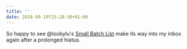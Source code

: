 ```yaml
---
title: ''
date: 2018-09-10T15:28:30+01:00
---
```

So happy to see @loobylu's [Small Batch List](http://smallbatchlist.com) make its way into my inbox again after a prolonged hiatus.
